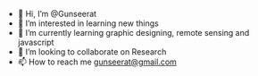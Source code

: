 - 👋 Hi, I’m @Gunseerat
- 👀 I’m interested in learning new things 
- 🌱 I’m currently learning graphic designing, remote sensing and javascript
- 💞️ I’m looking to collaborate on Research
- 📫 How to reach me gunseerat@gmail.com

<!---
Gunseerat/Gunseerat is a ✨ special ✨ repository because its `README.md` (this file) appears on your GitHub profile.
You can click the Preview link to take a look at your changes.
--->
